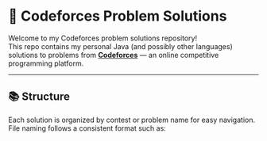 # 🚀 Codeforces Problem Solutions

Welcome to my Codeforces problem solutions repository!  
This repo contains my personal Java (and possibly other languages) solutions to problems from **[Codeforces](https://codeforces.com/)** — an online competitive programming platform.

---

## 📚 Structure

Each solution is organized by contest or problem name for easy navigation. File naming follows a consistent format such as:

